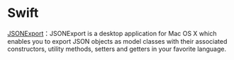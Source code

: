 # Swift

[JSONExport](https://github.com/Ahmed-Ali/JSONExport)：JSONExport is a desktop application for Mac OS X which enables you to export JSON objects as model classes with their associated constructors, utility methods, setters and getters in your favorite language.


